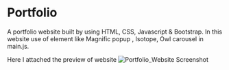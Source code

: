 # Portfolio
A portfolio website built by using HTML, CSS, Javascript &amp; Bootstrap.
In this website use of element like Magnific popup , Isotope, Owl carousel in main.js.

Here I attached the preview of website
![Portfolio_Website Screenshot](https://user-images.githubusercontent.com/52821772/87167389-8522af00-c2ea-11ea-888e-8aa3aec88af8.png)

